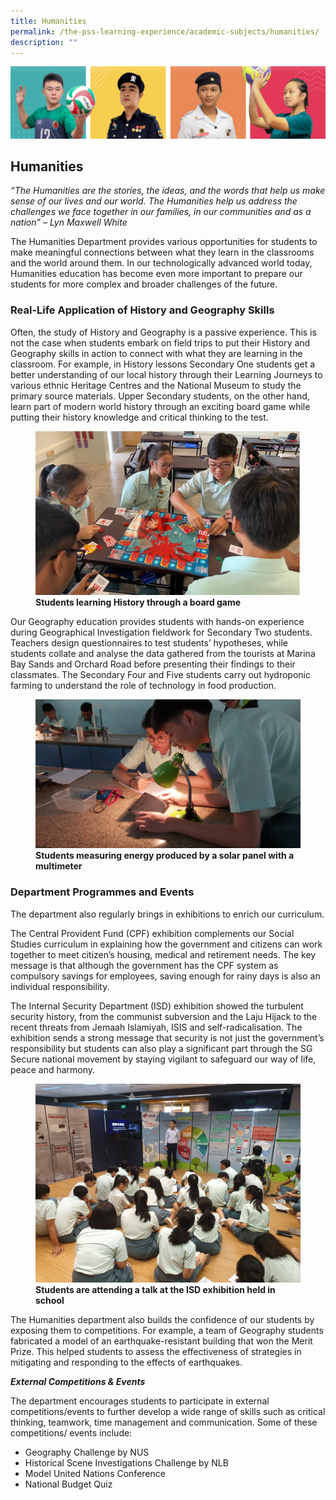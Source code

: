 ```yaml
---
title: Humanities
permalink: /the-pss-learning-experience/academic-subjects/humanities/
description: ""
---
```

![](/images/Our%20School/subbanner.jpg)


## Humanities

_“The Humanities are the stories, the ideas, and the words that help us make sense of our lives and our world. The Humanities help us address the challenges we face together in our families, in our communities and as a nation” – Lyn Maxwell White_

  
The Humanities Department provides various opportunities for students to make meaningful connections between what they learn in the classrooms and the world around them. In our technologically advanced world today, Humanities education has become even more important to prepare our students for more complex and broader challenges of the future.


 

### Real-Life Application of History and Geography Skills


Often, the study of History and Geography is a passive experience. This is not the case when students embark on field trips to put their History and Geography skills in action to connect with what they are learning in the classroom. For example, in History lessons Secondary One students get a better understanding of our local history through their Learning Journeys to various ethnic Heritage Centres and the National Museum to study the primary source materials. Upper Secondary students, on the other hand, learn part of modern world history through an exciting board game while putting their history knowledge and critical thinking to the test.


<figure>
<img src="/images/Academic%20Subjects/Humanities/Learning%20History%20through%20a%20board%20game.jpg">
<figcaption> <strong>Students learning History through a board game
</strong> </figcaption>
</figure>



Our Geography education provides students with hands-on experience during Geographical Investigation fieldwork for Secondary Two students. Teachers design questionnaires to test students’ hypotheses, while students collate and analyse the data gathered from the tourists at Marina Bay Sands and Orchard Road before presenting their findings to their classmates. The Secondary Four and Five students carry out hydroponic farming to understand the role of technology in food production.


<figure>
<img src="/images/Academic%20Subjects/Humanities/Measuring%20energy%20produced%20by%20a%20solar%20panel%20with%20a%20multimeter.jpg">
<figcaption> <strong>Students measuring energy produced by a solar panel with a multimeter
</strong> </figcaption>
</figure>

### Department Programmes and Events

  

The department also regularly brings in exhibitions to enrich our curriculum.  

The Central Provident Fund (CPF) exhibition complements our Social Studies curriculum in explaining how the government and citizens can work together to meet citizen’s housing, medical and retirement needs. The key message is that although the government has the CPF system as compulsory savings for employees, saving enough for rainy days is also an individual responsibility.

  

The Internal Security Department (ISD) exhibition showed the turbulent security history, from the communist subversion and the Laju Hijack to the recent threats from Jemaah Islamiyah, ISIS and self-radicalisation. The exhibition sends a strong message that security is not just the government’s responsibility but students can also play a significant part through the SG Secure national movement by staying vigilant to safeguard our way of life, peace and harmony.



<figure>
<img src="/images/Academic%20Subjects/Humanities/Students%20attend%20talk%20at%20ISD%20Exhibition.jpg">
<figcaption> <strong>Students are attending a talk at the ISD exhibition held in school
</strong> </figcaption>
</figure>

The Humanities department also builds the confidence of our students by exposing them to competitions. For example, a team of Geography students fabricated a model of an earthquake-resistant building that won the Merit Prize. This helped students to assess the effectiveness of strategies in mitigating and responding to the effects of earthquakes.



***External Competitions &amp; Events***

The department encourages students to participate in external competitions/events to further develop a wide range of skills such as critical thinking, teamwork, time management and communication. Some of these competitions/ events include:


* Geography Challenge by NUS
* Historical Scene Investigations Challenge by NLB
* Model United Nations Conference
* National Budget Quiz
